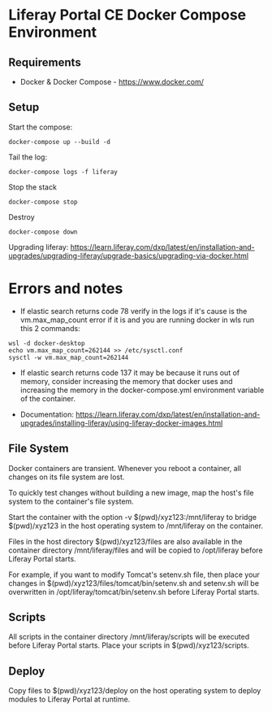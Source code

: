 # Liferay Portal CE Docker Compose Environment

## Requirements

* Docker & Docker Compose - https://www.docker.com/

## Setup

Start the compose:

```
docker-compose up --build -d
```

Tail the log:

```
docker-compose logs -f liferay
```

Stop the stack

```
docker-compose stop
```

Destroy

```
docker-compose down
```

Upgrading liferay: https://learn.liferay.com/dxp/latest/en/installation-and-upgrades/upgrading-liferay/upgrade-basics/upgrading-via-docker.html

# Errors and notes

* If elastic search returns code 78
verify in the logs if it's cause is the vm.max_map_count error
if it is and you are running docker in wls run this 2 commands:

```
wsl -d docker-desktop
echo vm.max_map_count=262144 >> /etc/sysctl.conf
sysctl -w vm.max_map_count=262144
```

* If elastic search returns code 137 it may be because it runs out of memory, consider increasing the memory that docker uses and increasing the memory in the docker-compose.yml environment variable of the container.

* Documentation: https://learn.liferay.com/dxp/latest/en/installation-and-upgrades/installing-liferay/using-liferay-docker-images.html



##  File System            

Docker containers are transient. Whenever you reboot a container, all changes on its file system are lost.

To quickly test changes without building a new image, map the host's file system to the container's file system.

Start the container with the option -v \$(pwd)/xyz123:/mnt/liferay to bridge \$(pwd)/xyz123 in the host 
operating system to /mnt/liferay on the container.

Files in the host directory $(pwd)/xyz123/files are also available in the container directory /mnt/liferay/files 
and will be copied to /opt/liferay before Liferay Portal starts.

For example, if you want to modify Tomcat's setenv.sh file, then place your changes in $(pwd)/xyz123/files/tomcat/bin/setenv.sh 
and setenv.sh will be overwritten in /opt/liferay/tomcat/bin/setenv.sh before Liferay Portal starts.


##  Scripts           

All scripts in the container directory /mnt/liferay/scripts will be executed before Liferay Portal starts. 
Place your scripts in $(pwd)/xyz123/scripts.


##  Deploy

Copy files to $(pwd)/xyz123/deploy on the host operating system to deploy modules to Liferay Portal at runtime.